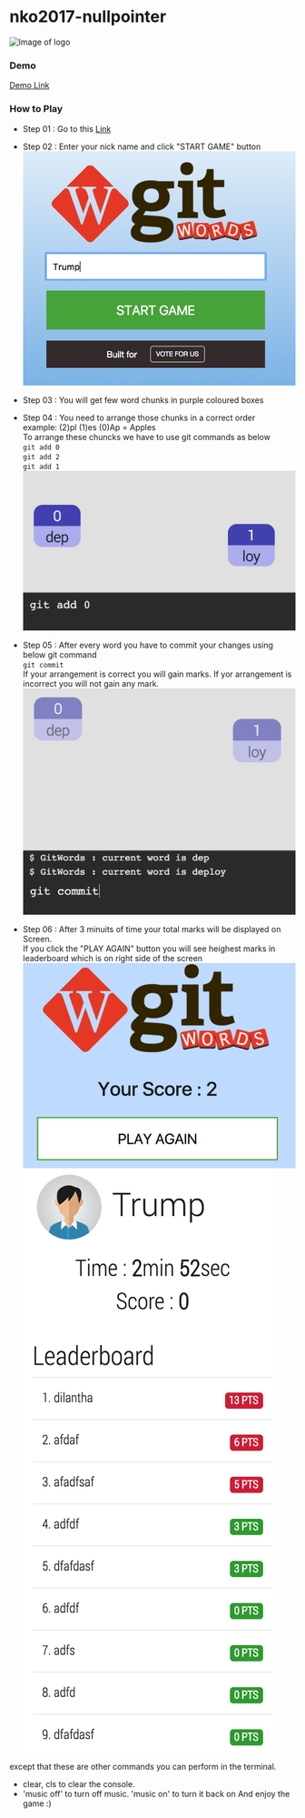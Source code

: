 # nko2017-nullpointer

![Image of logo](https://gitwords.herokuapp.com/ui/images/logo.png)

### Demo

[Demo Link](https://gitwords.herokuapp.com/)

### How to Play

* Step 01 : Go to this [Link](https://gitwords.herokuapp.com/)
* Step 02 : Enter your nick name and click "START GAME" button
![start game](ui/images/screenshots/0.png)


* Step 03 : You will get few word chunks in purple coloured boxes
* Step 04 : You need to arrange those chunks in a correct order <br>
            example: (2)pl (1)es   (0)Ap  = Apples <br>
            To arrange these chuncks we have to use git commands as below <br>
            ```git add 0 ```<br>
            ```git add 2 ```<br>
            ```git add 1 ```
            ![add chunk](ui/images/screenshots/1.png)


* Step 05 : After every word you have to commit your changes using below git command <br>
            ```git commit```<br>
            If your arrangement is correct you will gain marks. If yor arrangement is incorrect you will not gain any mark.
            ![finish](ui/images/screenshots/2.png)

* Step 06 : After 3 minuits of time your total marks will be displayed on Screen. <br>
If you click the "PLAY AGAIN" button you will see heighest marks in leaderboard which is on right side of the screen <br>
            ![play again](ui/images/screenshots/3.png)
            ![leaderboard](ui/images/screenshots/4.png)

except that these are other commands you can perform in the terminal.
- clear, cls to clear the console. 
- 'music off' to turn off music. 'music on' to turn it back on
 And enjoy the game :)    

